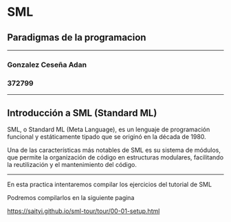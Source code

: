 # SML

## Paradigmas de la programacion
---
### Gonzalez Ceseña Adan
### 372799

---

## Introducción a SML (Standard ML)

SML, o Standard ML (Meta Language), es un lenguaje de programación funcional y estáticamente tipado que se originó en la década de 1980. 

Una de las características más notables de SML es su sistema de módulos, que permite la organización de código en estructuras modulares, facilitando la reutilización y el mantenimiento del código. 

---
En esta practica intentaremos compilar los ejercicios del tutorial de SML

Podremos compilarlos en la siguiente pagina

https://saityi.github.io/sml-tour/tour/00-01-setup.html

